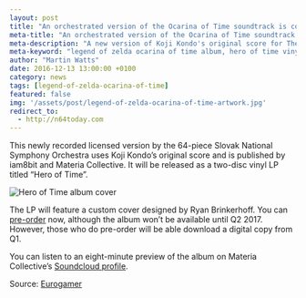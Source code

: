 ```yaml
---
layout: post
title: "An orchestrated version of the Ocarina of Time soundtrack is coming to vinyl"
meta-title: "An orchestrated version of the Ocarina of Time soundtrack is coming to vinyl"
meta-description: "A new version of Koji Kondo's original score for The Legend of Zelda: Ocarina of Time by the Slovak National Symphony Orchestra will be released on vinyl in 2017."
meta-keyword: "legend of zelda ocarina of time album, hero of time vinyl lp, slovak national symphony orchestra, iam8bit, materia collective"
author: "Martin Watts"
date: 2016-12-13 13:00:00 +0100
category: news
tags: [legend-of-zelda-ocarina-of-time]
featured: false
img: '/assets/post/legend-of-zelda-ocarina-of-time-artwork.jpg'
redirect_to:
  - http://n64today.com
---
```

This newly recorded licensed version by the 64-piece Slovak National Symphony Orchestra uses Koji Kondo’s original score and is published by iam8bit and Materia Collective. It will be released as a two-disc vinyl LP titled “Hero of Time”.

![Hero of Time album cover](http://cdn.shopify.com/s/files/1/0580/0965/t/2/assets/HeroofTime-Animation.gif?1700307559303625987)

The LP will feature a custom cover designed by Ryan Brinkerhoff. You can [pre-order](http://store.iam8bit.com/products/hero-of-time-2xlp-the-legend-of-zelda-ocarina-of-time) now, although the album won’t be available until Q2 2017. However, those who do pre-order will be able download a digital copy from Q1.

You can listen to an eight-minute preview of the album on Materia Collective’s [Soundcloud profile](https://soundcloud.com/materiacollective/hero-of-time-preview).

Source: [Eurogamer](http://www.eurogamer.net/articles/2016-12-12-ocarina-of-times-soundtrack-is-getting-the-snazzy-vinyl-treatment)
